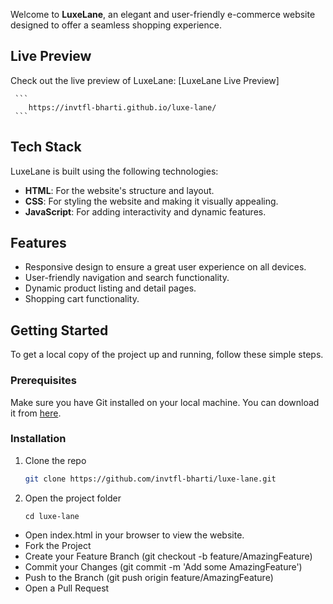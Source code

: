 Welcome to **LuxeLane**, an elegant and user-friendly e-commerce website designed to offer a seamless shopping experience.

## Live Preview

Check out the live preview of LuxeLane: 
[LuxeLane Live Preview]

     ```
        https://invtfl-bharti.github.io/luxe-lane/
     ```

## Tech Stack

LuxeLane is built using the following technologies:

- **HTML**: For the website's structure and layout.
- **CSS**: For styling the website and making it visually appealing.
- **JavaScript**: For adding interactivity and dynamic features.

## Features

- Responsive design to ensure a great user experience on all devices.
- User-friendly navigation and search functionality.
- Dynamic product listing and detail pages.
- Shopping cart functionality.

## Getting Started

To get a local copy of the project up and running, follow these simple steps.

### Prerequisites

Make sure you have Git installed on your local machine. You can download it from [here](https://git-scm.com/downloads).

### Installation

1. Clone the repo

   ```sh
   git clone https://github.com/invtfl-bharti/luxe-lane.git
   ```
2. Open the project folder
    ```
    cd luxe-lane
     ```
- Open index.html in your browser to view the website.
- Fork the Project
- Create your Feature Branch (git checkout -b feature/AmazingFeature)
- Commit your Changes (git commit -m 'Add some AmazingFeature')
- Push to the Branch (git push origin feature/AmazingFeature)
- Open a Pull Request


